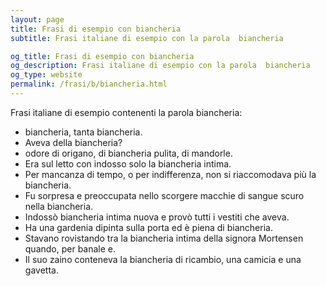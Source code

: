```yaml
---
layout: page
title: Frasi di esempio con biancheria 
subtitle: Frasi italiane di esempio con la parola  biancheria

og_title: Frasi di esempio con biancheria 
og_description: Frasi italiane di esempio con la parola  biancheria
og_type: website
permalink: /frasi/b/biancheria.html
---
```


Frasi italiane di esempio contenenti la parola biancheria:


- biancheria, tanta biancheria.
- Aveva della biancheria?
- odore di origano, di biancheria pulita, di mandorle.
- Era sul letto con indosso solo la biancheria intima.
- Per mancanza di tempo, o per indifferenza, non si riaccomodava più la biancheria.
- Fu sorpresa e preoccupata nello scorgere macchie di sangue scuro nella biancheria.
- Indossò biancheria intima nuova e provò tutti i vestiti che aveva.
- Ha una gardenia dipinta sulla porta ed è piena di biancheria.
- Stavano rovistando tra la biancheria intima della signora Mortensen quando, per banale e.
- Il suo zaino conteneva la biancheria di ricambio, una camicia e una gavetta.
